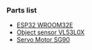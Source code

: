 ### Parts list

- [ESP32 WROOM32E](https://www.aliexpress.com/item/1005005559263643.html?spm=a2g0o.order_list.order_list_main.11.398c1802mA6GBA)
- [Object sensor VL53L0X](https://osoyoo.store/en-eu/products/vl53l0x-tof-laser-ranging-sensor-distance-module)
- [Servo Motor SG90](https://www.ardboard.com/index.php?route=product/product&product_id=61)